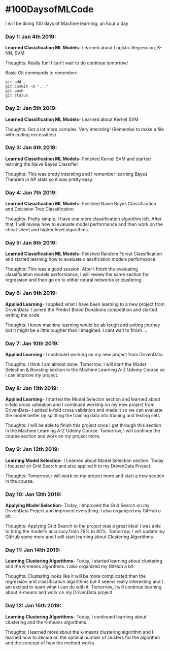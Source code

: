 # #100DaysofMLCode

I will be doing 100 days of Machine learning, an hour a day

### Day 1: Jan 4th 2019:
   **Learned Classification ML Models**- Learned about Logistic Regression, K-NN, SVM 
   
   Thoughts: Really fun! I can't wait to do continue tomorrow! 
   
  Basic Git commands to remember:
   ```
   git add . 
   git commit -m "..."
   git push
   git status
   ```

### Day 2: Jan 5th 2019:
   **Learned Classification ML Models**- Learned about Kernel SVM 
   
   Thoughts: Got a lot more complex. Very intersting! (Remembe to make a file with coding necessities)
   
### Day 3: Jan 6th 2019:
   **Learned Classification ML Models**- Finished Kernel SVM and started learning the Naive Bayes Classifier 
   
   Thoughts: This was pretty intersting and I remember learning Bayes Theorem in AP stats so it was pretty easy.

### Day 4: Jan 7th 2019:
   **Learned Classification ML Models**- Finished Naive Bayes Classification and Deicision Tree Classification 
   
   Thoughts: Pretty simple. I have one more classification algorithm left. After that, I will review how to evaluate model performance and then work on the cheat sheet and higher level algorithms.

### Day 5: Jan 8th 2019:
   **Learned Classification ML Models**- Finished Random Forest Classification and started learning how to evaluate classification models performance 
   
   Thoughts: This was a good session. After I finish the evaluating classification models performance, I will review the same section for regression and then go on to either neural networks or clustering.
  
### Day 6: Jan 9th 2019:
   **Applied Learning**- I applied what I have been learning to a new project from DrivenData. I joined the Predict Blood Donations competition and started writing the code.
   
   Thoughts: I knew machine learning would be ab tough and exiting journey but it might be a little tougher than I imagined. I cant wait to finish ...
   
### Day 7: Jan 10th 2019:
   **Applied Learning**- I continued working on my new project from DrivenData. 
   
   Thoughts: I think I am almost done. Tomorrow, I will start the Model Selection & Boosting section in the Machine Learning A-Z Udemy Course so I can improve my project.

### Day 8: Jan 11th 2019:
   **Applied Learning**- I started the Model Selecion section and learned about k-fold cross validation and I continued working on my new project from DrivenData- I added k-fold cross validation and made it so we can evaluate the model better by splitting the training data into training and testing sets
   
   Thoughts: I will be able to finish this project once I get through this section in the Machine Learning A-Z Udemy Course. Tomorrow, I will continue the course section and work on my project more.

### Day 9: Jan 12th 2019:
   **Learning Model Selection**- I Learned about Model Selection section. Today I focused on Grid Search and also applied it to my DrivenData Project. 
   
   Thoughts: Tomorrow, I will work on my project more and start a new section in the course.
 
### Day 10: Jan 13th 2019:
   **Applying Model Selection**- Today, I improved the Grid Search on my DrivenData Project and improved everything. I also organized my GitHub a bit.
   
   Thoughts: Applying Grid Search to the project was a great idea! I was able to bring the model's accuracy from 76% to 80%. Tomorrow, I will update my GitHub some more and I will start learning about Clustering Algorithms

### Day 11: Jan 14th 2019:
   **Learning Clustering Algorithms**- Today, I started learning about clustering and the K-means algorithms. I also organized my GitHub a bit.
   
   Thoughts: Clustering looks like it will be more complicated than the regression and classification algorithms but it seems really interesting and I am excited to learn what I can do with it. Tomorrow, I will continue learning about K-means and work on my DrivenData project.

### Day 12: Jan 15th 2019:
   **Learning Clustering Algorithms**- Today, I continued learning about clustering and the K-means algorithms.
   
   Thoughts: I learned more about the k-means clustering algorithm and I learned how to decide on the optimal number of clusters for the algorithm and the concept of how the method works
